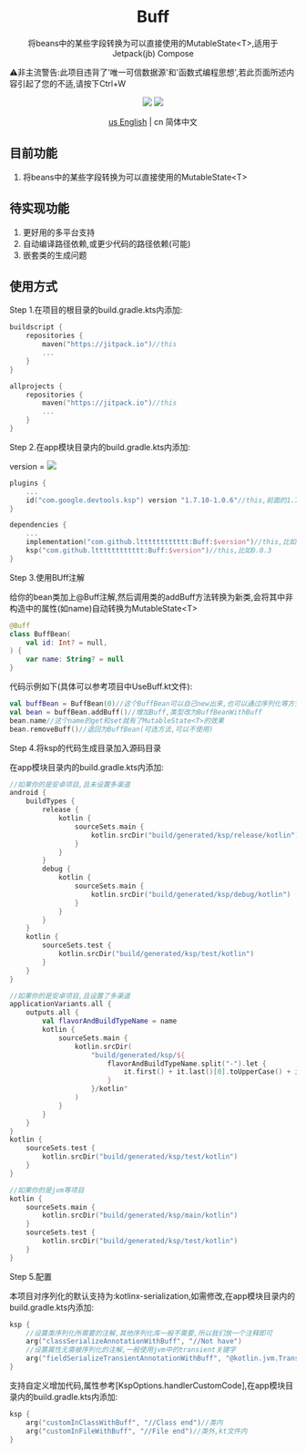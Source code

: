 <h1 align="center">Buff</h1>

<p align="center">将beans中的某些字段转换为可以直接使用的MutableState&lt;T&gt;,适用于Jetpack(jb) Compose</p>

<p>⚠️非主流警告:此项目违背了'唯一可信数据源'和'函数式编程思想',若此页面所述内容引起了您的不适,请按下Ctrl+W</p>

<p align="center">
<img src="https://img.shields.io/badge/license-Apache%202-blue.svg?maxAge=2592000">
<img src="https://jitpack.io/v/ltttttttttttt/Buff.svg"/>
</p>

<div align="center"><a href="https://github.com/ltttttttttttt/Buff/blob/main/README.md">us English</a> | cn 简体中文</div>

## 目前功能

1. 将beans中的某些字段转换为可以直接使用的MutableState&lt;T&gt;

## 待实现功能

1. 更好用的多平台支持
2. 自动编译路径依赖,或更少代码的路径依赖(可能)
3. 嵌套类的生成问题

## 使用方式

Step 1.在项目的根目录的build.gradle.kts内添加:

```kotlin
buildscript {
    repositories {
        maven("https://jitpack.io")//this
        ...
    }
}

allprojects {
    repositories {
        maven("https://jitpack.io")//this
        ...
    }
}
```

Step 2.在app模块目录内的build.gradle.kts内添加:

version = [![](https://jitpack.io/v/ltttttttttttt/Buff.svg)](https://jitpack.io/#ltttttttttttt/Buff)

```kotlin
plugins {
    ...
    id("com.google.devtools.ksp") version "1.7.10-1.0.6"//this,前面的1.7.10对应你的kotlin版本,更多版本参考: https://github.com/google/ksp/releases
}

dependencies {
    ...
    implementation("com.github.ltttttttttttt:Buff:$version")//this,比如0.0.3
    ksp("com.github.ltttttttttttt:Buff:$version")//this,比如0.0.3
}
```

Step 3.使用BUff注解

给你的bean类加上@Buff注解,然后调用类的addBuff方法转换为新类,会将其中非构造中的属性(如name)自动转换为MutableState&lt;T&gt;

```kotlin
@Buff
class BuffBean(
    val id: Int? = null,
) {
    var name: String? = null
}
```

代码示例如下(具体可以参考项目中UseBuff.kt文件):

```kotlin
val buffBean = BuffBean(0)//这个BuffBean可以自己new出来,也可以通过序列化等方式
val bean = buffBean.addBuff()//增加Buff,类型改为BuffBeanWithBuff
bean.name//这个name的get和set就有了MutableState<T>的效果
bean.removeBuff()//退回为BuffBean(可选方法,可以不使用)
```

Step 4.将ksp的代码生成目录加入源码目录

在app模块目录内的build.gradle.kts内添加:

```kotlin
//如果你的是安卓项目,且未设置多渠道
android {
    buildTypes {
        release {
            kotlin {
                sourceSets.main {
                    kotlin.srcDir("build/generated/ksp/release/kotlin")
                }
            }
        }
        debug {
            kotlin {
                sourceSets.main {
                    kotlin.srcDir("build/generated/ksp/debug/kotlin")
                }
            }
        }
    }
    kotlin {
        sourceSets.test {
            kotlin.srcDir("build/generated/ksp/test/kotlin")
        }
    }
}

//如果你的是安卓项目,且设置了多渠道
applicationVariants.all {
    outputs.all {
        val flavorAndBuildTypeName = name
        kotlin {
            sourceSets.main {
                kotlin.srcDir(
                    "build/generated/ksp/${
                        flavorAndBuildTypeName.split("-").let {
                            it.first() + it.last()[0].toUpperCase() + it.last().substring(1)
                        }
                    }/kotlin"
                )
            }
        }
    }
}
kotlin {
    sourceSets.test {
        kotlin.srcDir("build/generated/ksp/test/kotlin")
    }
}

//如果你的是jvm等项目
kotlin {
    sourceSets.main {
        kotlin.srcDir("build/generated/ksp/main/kotlin")
    }
    sourceSets.test {
        kotlin.srcDir("build/generated/ksp/test/kotlin")
    }
}
```

Step 5.配置

本项目对序列化的默认支持为:kotlinx-serialization,如需修改,在app模块目录内的build.gradle.kts内添加:

```kotlin
ksp {
    //设置类序列化所需要的注解,其他序列化库一般不需要,所以我们放一个注释即可
    arg("classSerializeAnnotationWithBuff", "//Not have")
    //设置属性无需被序列化的注解,一般使用jvm中的transient关键字
    arg("fieldSerializeTransientAnnotationWithBuff", "@kotlin.jvm.Transient")
}
```

支持自定义增加代码,属性参考[KspOptions.handlerCustomCode],在app模块目录内的build.gradle.kts内添加:

```kotlin
ksp {
    arg("customInClassWithBuff", "//Class end")//类内
    arg("customInFileWithBuff", "//File end")//类外,kt文件内
}
```